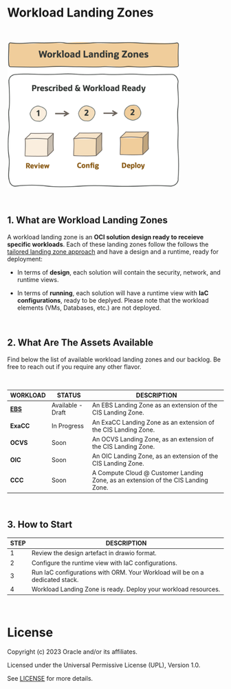 # **Workload Landing Zones**

&nbsp; 

<img src="../images/lzf_workloads.png" alt= “” width="400" height="value">

&nbsp; 

## 1. What are Workload Landing Zones 

A workload landing zone is an **OCI solution design ready to receieve specific workloads**. Each of these landing zones follow the follows the [tailored landing zone approach](/landing-zones/tailored_landing_zones/tailored_landing_zones.md) and have a design and a runtime, ready for deployment:

- In terms of **design**, each solution will contain the security, network, and runtime views. 

- In terms of **running**, each solution will have a runtime view with **IaC configurations**, ready to be deplyed. Please note that the workload elements (VMs, Databases, etc.) are not deployed.


&nbsp; 



## 2. What Are The Assets Available

Find below the list of available workload landing zones and our backlog. Be free to reach out if you require any other flavor.

&nbsp; 


| WORKLOAD  | STATUS | DESCRIPTION |
|---|---|---|
| [**EBS**](https://github.com/oracle-quickstart/terraform-oci-open-lz/tree/master/examples/oci-ebs-lz) | Available - Draft | An EBS Landing Zone as an extension of the CIS Landing Zone.
| **ExaCC** | In Progress | An ExaCC Landing Zone as an extension of the CIS Landing Zone.
| **OCVS** | Soon | An OCVS Landing Zone, as an extension of the CIS Landing Zone.
| **OIC** | Soon | An OIC Landing Zone, as an extension of the CIS Landing Zone.
| **CCC** | Soon | A Compute Cloud @ Customer Landing Zone, as an extension of the CIS Landing Zone.



&nbsp; 



## 3. How to Start 

   
| STEP  | DESCRIPTION |
|---|---|
| 1 | Review the design artefact in drawio format.
| 2 | Configure the runtime view with IaC configurations.
| 3 | Run IaC configurations with ORM. Your Workload will be on a dedicated stack.
| 4 | Workload Landing Zone is ready. Deploy your workload resources. 


&nbsp; 



# License

Copyright (c) 2023 Oracle and/or its affiliates.

Licensed under the Universal Permissive License (UPL), Version 1.0.

See [LICENSE](https://github.com/oracle-devrel/technology-engineering/blob/folder-structure/LICENSE) for more details.
